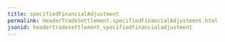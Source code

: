 ```yaml
---
title: specifiedFinancialAdjustment
permalink: HeaderTradeSettlement.specifiedFinancialAdjustment.html
jsonid: headertradesettlement_specifiedfinancialadjustment
---
```

